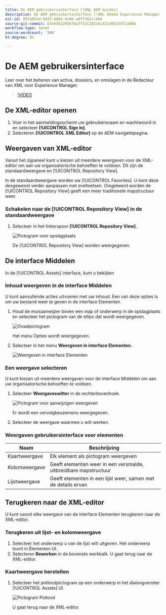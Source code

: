 ```yaml
---
title: De AEM gebruikersinterface [!DNL AEM Guides]
description: De AEM gebruikersinterface [!DNL Adobe Experience Manager Guides]
exl-id: 955a05ed-92d3-480e-9c6b-a0ff362cc464
source-git-commit: b5e64512956f0a7f33c2021bc431d69239f2a088
workflow-type: tm+mt
source-wordcount: '344'
ht-degree: 0%

---
```


# De AEM gebruikersinterface

Leer over het beheren van activa, dossiers, en omslagen in de Redacteur van XML voor Experience Manager.

>[!VIDEO](https://video.tv.adobe.com/v/336659?quality=12&learn=on)

## De XML-editor openen

1. Voer in het aanmeldingsscherm uw gebruikersnaam en wachtwoord in en selecteer **[!UICONTROL Sign In]**.
2. Selecteren **[!UICONTROL XML Editor]** op de AEM navigatiepagina.

## Weergaven van XML-editor

Vanuit het zijpaneel kunt u kiezen uit meerdere weergaven voor de XML-editor om aan uw organisatorische behoeften te voldoen. Dit zijn de standaardweergave en [!UICONTROL Repository View].

In de standaardweergave worden uw [!UICONTROL Favorites]. U kunt deze desgewenst verder aanpassen met sneltoetsen. Omgekeerd worden de [!UICONTROL Repository View] geeft een meer traditionele mapstructuur weer.

### Schakelen naar de [!UICONTROL Repository View] in de standaardweergave

1. Selecteer in het linkerspoor **[!UICONTROL Repository View]**.

   ![Pictogram voor opslagplaats](images/common/repository-icon.png)

   De [!UICONTROL Repository View] worden weergegeven.

## De interface Middelen

In de [!UICONTROL Assets] interface, kunt u bekijken

### Inhoud weergeven in de interface Middelen

U kunt aanvullende acties uitvoeren met uw inhoud. Een van deze opties is om uw bestand weer te geven in de interface Elementen.

1. Houd de muisaanwijzer boven een map of onderwerp in de opslagplaats en selecteer het pictogram van de ellips dat wordt weergegeven.

   ![Ovaalpictogram](images/lesson-2/options-menu-with-markings.png)

   Het menu Opties wordt weergegeven.

1. Selecteer in het menu **Weergeven in interface Elementen.**

   ![Weergeven in interface Elementen](images/lesson-2/assets-ui.png)


### Een weergave selecteren

U kunt kiezen uit meerdere weergaven voor de interface Middelen om aan uw organisatorische behoeften te voldoen.

1. Selecteer **Weergaveswitter** in de rechterbovenhoek.

   ![Pictogram voor aanwijzigen weergeven](images/lesson-2/view-switcher.png)

   Er wordt een vervolgkeuzemenu weergegeven.

1. Selecteer de weergave waarmee u wilt werken.

### Weergaven gebruikersinterface voor elementen

| Naam | Beschrijving |
| --- | --- |
| Kaartweergave | Elk element als pictogram weergeven |
| Kolomweergave | Geeft elementen weer in een versmalde, uitbreidbare mapstructuur |
| Lijstweergave | Geeft elementen in een lijst weer, samen met de details ervan |

## Terugkeren naar de XML-editor

U kunt vanuit elke weergave van de interface Elementen terugkeren naar de XML-editor.

### Terugkeren uit lijst- en kolomweergave

1. Selecteer het onderwerp u van de lijst wilt uitgeven.
Het onderwerp toont in Elementen UI.
2. Selecteren **Bewerken** in de bovenste werkbalk.
U gaat terug naar de XML-editor.

### Kaartweergave herstellen

1. Selecteer het potloodpictogram op een onderwerp in het dialoogvenster [!UICONTROL Assets] UI.

   ![Pictogram Potlood](images/lesson-2/return-card-view.png)

   U gaat terug naar de XML-editor.
